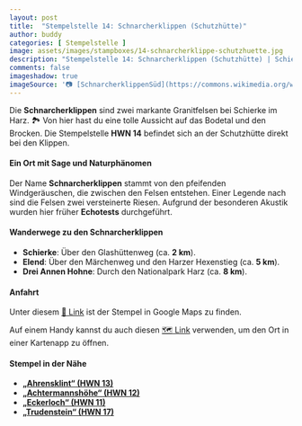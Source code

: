 ```yaml
---
layout: post
title:  "Stempelstelle 14: Schnarcherklippen (Schutzhütte)"
author: buddy
categories: [ Stempelstelle ]
image: assets/images/stampboxes/14-schnarcherklippe-schutzhuette.jpg
description: "Stempelstelle 14: Schnarcherklippen (Schutzhütte) | Schierke"
comments: false
imageshadow: true
imageSource: '📷 [SchnarcherklippenSüd](https://commons.wikimedia.org/wiki/File:SchnarcherklippenS%C3%BCd.jpg) von <a href="//commons.wikimedia.org/wiki/User:Kassandro" title="User:Kassandro">Kassandro</a> unter Lizenz [CC BY-SA 3.0](https://creativecommons.org/licenses/by-sa/3.0)'
---
```


Die **Schnarcherklippen** sind zwei markante Granitfelsen bei Schierke im Harz. 🏞️ Von hier hast du eine tolle Aussicht auf das Bodetal und den Brocken. Die Stempelstelle **HWN 14** befindet sich an der Schutzhütte direkt bei den Klippen.

#### Ein Ort mit Sage und Naturphänomen

Der Name **Schnarcherklippen** stammt von den pfeifenden Windgeräuschen, die zwischen den Felsen entstehen. Einer Legende nach sind die Felsen zwei versteinerte Riesen. Aufgrund der besonderen Akustik wurden hier früher **Echotests** durchgeführt.

#### Wanderwege zu den Schnarcherklippen

- **Schierke**: Über den Glashüttenweg (ca. **2 km**).
- **Elend**: Über den Märchenweg und den Harzer Hexenstieg (ca. **5 km**).
- **Drei Annen Hohne**: Durch den Nationalpark Harz (ca. **8 km**).

#### Anfahrt

Unter diesem [📍 Link](https://www.google.com/maps/dir/?api=1&origin=&destination=51.75510%2C%2010.66255) ist der Stempel in Google Maps zu finden.

<div class="android-only">
  Auf einem Handy kannst du auch diesen 
  <a href="geo:51.75510,10.66255">🗺️ Link</a> 
  verwenden, um den Ort in einer Kartenapp zu öffnen.
  <p></p>
</div>

#### Stempel in der Nähe

- [**„Ahrensklint“ (HWN 13)**](/stempelstelle-13-ahrensklint)
- [**„Achtermannshöhe“ (HWN 12)**](/stempelstelle-12-achtermannshoehe)
- [**„Eckerloch“ (HWN 11)**](/stempelstelle-11-eckerloch)
- [**„Trudenstein“ (HWN 17)**](/stempelstelle-17-trudenstein)
